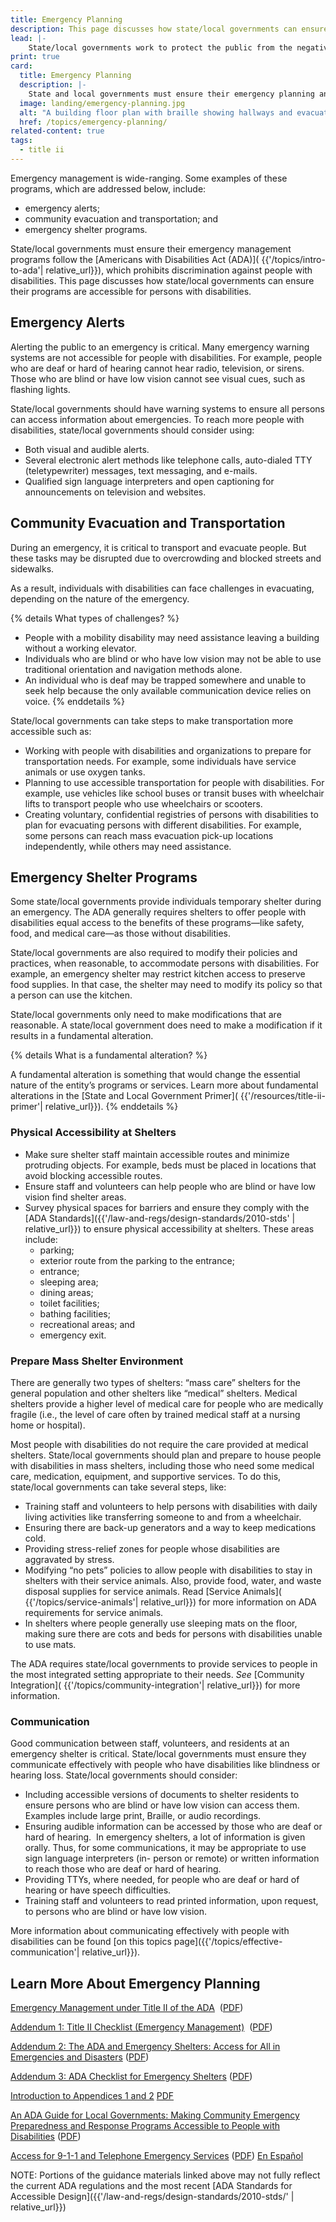 ```yaml
---
title: Emergency Planning
description: This page discusses how state/local governments can ensure their emergency planning and management programs are accessible for persons with disabilities.
lead: |-
    State/local governments work to protect the public from the negative impacts of emergencies and disasters, including storms and other weather events. This work—known as “emergency management”—includes preparing for, responding to, and recovering from emergencies and disasters.
print: true
card:
  title: Emergency Planning
  description: |-
    State and local governments must ensure their emergency planning and management programs are accessible for persons with disabilities.
  image: landing/emergency-planning.jpg
  alt: "A building floor plan with braille showing hallways and evacuation routes"
  href: /topics/emergency-planning/
related-content: true
tags:
  - title ii
---
```


Emergency management is wide-ranging. Some examples of these programs, which
are addressed below, include:
- emergency alerts;
- community evacuation and transportation; and
- emergency shelter programs.

State/local governments must ensure their emergency management programs follow
the [Americans with Disabilities Act (ADA)]( {{'/topics/intro-to-ada'| relative_url}}), which prohibits discrimination against people
with disabilities. This page discusses how state/local governments can ensure their
programs are accessible for persons with disabilities.

## Emergency Alerts

Alerting the public to an emergency is critical. Many emergency warning systems are
not accessible for people with disabilities. For example, people who are deaf or hard of
hearing cannot hear radio, television, or sirens. Those who are blind or have low vision
cannot see visual cues, such as flashing lights.

State/local governments should have warning systems to ensure all persons can access
information about emergencies. To reach more people with disabilities, state/local
governments should consider using:

- Both visual and audible alerts.
- Several electronic alert methods like telephone calls, auto-dialed TTY (teletypewriter) messages, text messaging, and e-mails.
- Qualified sign language interpreters and open captioning for announcements on television and websites.

## Community Evacuation and Transportation

During an emergency, it is critical to transport and evacuate people. But these tasks
may be disrupted due to overcrowding and blocked streets and sidewalks.

As a result, individuals with disabilities can face challenges in evacuating, depending on
the nature of the emergency.

{% details What types of challenges? %}
- People with a mobility disability may need assistance leaving a building without a working elevator.
- Individuals who are blind or who have low vision may not be able to use traditional orientation and
navigation methods alone.
- An individual who is deaf may be trapped somewhere and unable to seek help because the only
available communication device relies on voice.
{% enddetails %}

State/local governments can take steps to make transportation more accessible such
as:

- Working with people with disabilities and organizations to prepare for
transportation needs. For example, some individuals have service animals or use
oxygen tanks.
- Planning to use accessible transportation for people with disabilities. For
example, use vehicles like school buses or transit buses with wheelchair lifts to
transport people who use wheelchairs or scooters.
- Creating voluntary, confidential registries of persons with disabilities to plan for
evacuating persons with different disabilities. For example, some persons can
reach mass evacuation pick-up locations independently, while others may need
assistance.

## Emergency Shelter Programs

Some state/local governments provide individuals temporary shelter during an
emergency. The ADA generally requires shelters to offer people with disabilities equal access to the benefits of these programs—like safety, food, and medical care—as those without disabilities.

State/local governments are also required to modify their policies and practices, when
reasonable, to accommodate persons with disabilities. For example, an emergency
shelter may restrict kitchen access to preserve food supplies. In that case, the shelter
may need to modify its policy so that a person can use the kitchen.

State/local governments only need to make modifications that are reasonable. A
state/local government does need to make a modification if it results in a fundamental
alteration.

{% details What is a fundamental alteration? %}

A fundamental alteration is something that would change the essential nature of the entity’s programs or
services. Learn more about fundamental alterations in the [State and Local Government Primer]( {{'/resources/title-ii-primer'| relative_url}}).
{% enddetails %}

### Physical Accessibility at Shelters

- Make sure shelter staff maintain accessible routes and minimize protruding
objects. For example, beds must be placed in locations that avoid blocking
accessible routes.
- Ensure staff and volunteers can help people who are blind or have low vision
find shelter areas.
- Survey physical spaces for barriers and ensure they comply with the [ADA Standards]({{'/law-and-regs/design-standards/2010-stds' | relative_url}}) to ensure physical accessibility at shelters. These areas include:
  - parking;
  - exterior route from the parking to the entrance;
  - entrance;
  - sleeping area;
  - dining areas;
  - toilet facilities;
  - bathing facilities;
  - recreational areas; and
  - emergency exit.

### Prepare Mass Shelter Environment

There are generally two types of shelters: “mass care” shelters for the general
population and other shelters like “medical” shelters. Medical shelters provide a higher
level of medical care for people who are medically fragile (i.e., the level of care often by
trained medical staff at a nursing home or hospital).

Most people with disabilities do not require the care provided at medical shelters.
State/local governments should plan and prepare to house people with disabilities in
mass shelters, including those who need some medical care, medication, equipment,
and supportive services. To do this, state/local governments can take several steps,
like:
- Training staff and volunteers to help persons with disabilities with daily living
activities like transferring someone to and from a wheelchair.
- Ensuring there are back-up generators and a way to keep medications cold.
- Providing stress-relief zones for people whose disabilities are aggravated by
stress.
- Modifying “no pets” policies to allow people with disabilities to stay in shelters with
their service animals. Also, provide food, water, and waste disposal supplies for
service animals. Read [Service Animals]( {{'/topics/service-animals'| relative_url}}) for more information on ADA requirements for service animals.
- In shelters where people generally use sleeping mats on the floor, making sure
there are cots and beds for persons with disabilities unable to use mats.

The ADA requires state/local governments to provide services to people in the most
integrated setting appropriate to their needs.  *See* [Community Integration]( {{'/topics/community-integration'| relative_url}}) for more information.

### Communication

Good communication between staff, volunteers, and residents at an emergency shelter
is critical. State/local governments must ensure they communicate effectively with
people who have disabilities like blindness or hearing loss. State/local governments
should consider:
- Including accessible versions of documents to shelter residents to ensure persons
who are blind or have low vision can access them. Examples include large print,
Braille, or audio recordings.
- Ensuring audible information can be accessed by those who are deaf or hard of
hearing.  In emergency shelters, a lot of information is given orally. Thus, for some
communications, it may be appropriate to use sign language interpreters (in-
person or remote) or written information to reach those who are deaf or hard of
hearing.
- Providing TTYs, where needed, for people who are deaf or hard of hearing or have
speech difficulties.
- Training staff and volunteers to read printed information, upon request, to persons
who are blind or have low vision.

More information about communicating effectively with people with disabilities can be found [on this topics page]({{'/topics/effective-communication'| relative_url}}).

## Learn More About Emergency Planning

[Emergency Management under Title II of the ADA](https://archive.ada.gov/pcatoolkit/chap7emergencymgmt.htm)  ([PDF](https://archive.ada.gov/pcatoolkit/chap7emergencymgmt.pdf))

[Addendum 1: Title II Checklist (Emergency Management)](https://archive.ada.gov/pcatoolkit/chap7emergencymgmtadd1.htm)  ([PDF](https://archive.ada.gov/pcatoolkit/chap7emergencymgmtadd1.pdf))

[Addendum 2: The ADA and Emergency Shelters: Access for All in Emergencies and Disasters](https://archive.ada.gov/pcatoolkit/chap7shelterprog.htm) ([PDF](https://archive.ada.gov/pcatoolkit/chap7shelterprog.pdf))

[Addendum 3: ADA Checklist for Emergency Shelters](https://archive.ada.gov/pcatoolkit/chap7shelterchk.htm)  ([PDF](https://archive.ada.gov/pcatoolkit/chap7shelterchk.pdf))

[Introduction to Appendices 1 and 2](https://archive.ada.gov/pcatoolkit/introapp1and2.htm)  [PDF](https://archive.ada.gov/pcatoolkit/introapp1and2.pdf)

[An ADA Guide for Local Governments: Making Community Emergency Preparedness and Response Programs Accessible to People with
Disabilities](https://archive.ada.gov/emergencyprep.htm) ([PDF](https://archive.ada.gov/emerprepguideprt.pdf))

[Access for 9-1-1 and Telephone Emergency Services](https://archive.ada.gov/911ta.htm)  ([PDF](https://archive.ada.gov/911ta.pdf))  [En Español](https://archive.ada.gov/911ta_spanish.htm)

NOTE: Portions of the guidance materials linked above may not fully reflect the current ADA regulations and the most recent [ADA Standards for Accessible Design]({{'/law-and-regs/design-standards/2010-stds/' | relative_url}})